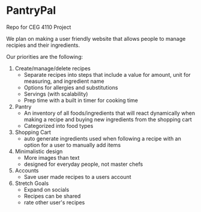 # PantryPal

Repo for CEG 4110 Project

We plan on making a user friendly website that allows people to manage recipies and their ingredients.

Our priorities are the following:

1. Create/manage/delete recipes
    - Separate recipes into steps that include a value for amount, unit for measuring, and ingredient name
    - Options for allergies and substitutions
    - Servings (with scalability)
    - Prep time with a built in timer for cooking time
2. Pantry
    - An inventory of all foods/ingredients that will react dynamically when making a recipe and buying new ingredients from the shopping cart
    - Categorized into food types
3. Shopping Cart
    - auto generate ingredients used when following a recipe with an option for a user to manually add items
4. Minimalistic design
    - More images than text
    - designed for everyday people, not master chefs
5. Accounts
    - Save user made recipes to a users account
6. Stretch Goals
    - Expand on socials
    - Recipes can be shared
    - rate other user's recipes
